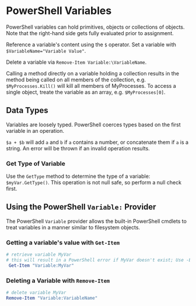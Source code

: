# PowerShell Variables
PowerShell variables can hold primitives, objects or collections of objects. Note that the right-hand side gets fully evaluated prior to assignment.

Reference a variable's content using the `$` operator. Set a variable with `$VariableName="Variable Value"`.

Delete a variable via `Remove-Item Variable:\VariableName`.

Calling a method directly on a variable holding a collection results in the method being called on all members of the collection, e.g. `$MyProcesses.Kill()` will kill all members of MyProcesses. To access a single object, treate the variable as an array, e.g. `$MyProcesses[0]`.

## Data Types
Variables are loosely typed. PowerShell coerces types based on the first variable in an operation.

`$a + $b` will add `a` and `b` if `a` contains a number, or concatenate them if `a` is a string. An error will be thrown if an invalid operation results.

### Get Type of Variable
Use the `GetType` method to determine the type of a variable: `$myVar.GetType()`. This operation is not null safe, so perform a null check first.



## Using the PowerShell `Variable:` Provider

The PowerShell `Variable` provider allows the built-in PowerShell cmdlets to treat variables in a manner similar to filesystem objects.

### Getting a variable's value with `Get-Item`

``` PowerShell
# retrieve variable MyVar
# this will result in a PowerShell error if MyVar doesn't exist; Use -ErrorAction and -ErrorVariable to handle
 Get-Item "Variable:MyVar"
```

### Deleting a Variable with `Remove-Item`

``` PowerShell
# delete variable MyVar
Remove-Item "Variable:VariableName"
```